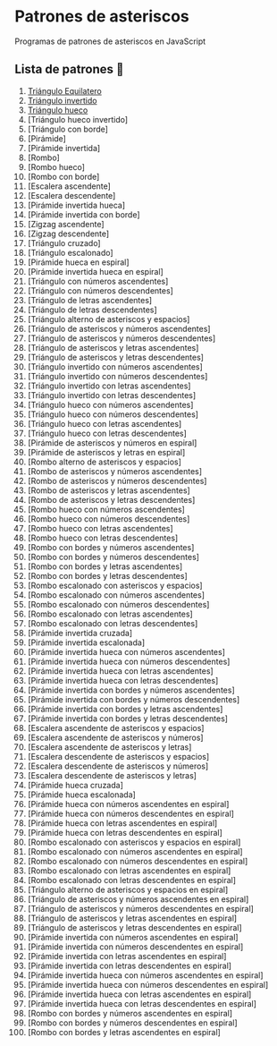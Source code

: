 # Patrones de asteriscos
Programas de patrones de asteriscos en JavaScript

## Lista de patrones 🥳

1. [Triángulo Equilatero](patrones/triangulo-equilatero.md)
2. [Triángulo invertido](patrones/triangulo-invertido.md)
3. [Triángulo hueco]()
4. [Triángulo hueco invertido]
5. [Triángulo con borde]
6. [Pirámide]
7. [Pirámide invertida]
8. [Rombo]
9. [Rombo hueco]
10. [Rombo con borde]
11. [Escalera ascendente]
12. [Escalera descendente]
13. [Pirámide invertida hueca]
14. [Pirámide invertida con borde]
15. [Zigzag ascendente]
16. [Zigzag descendente]
17. [Triángulo cruzado]
18. [Triángulo escalonado]
19. [Pirámide hueca en espiral]
20. [Pirámide invertida hueca en espiral]
21. [Triángulo con números ascendentes]
22. [Triángulo con números descendentes]
23. [Triángulo de letras ascendentes]
24. [Triángulo de letras descendentes]
25. [Triángulo alterno de asteriscos y espacios]
26. [Triángulo de asteriscos y números ascendentes]
27. [Triángulo de asteriscos y números descendentes]
28. [Triángulo de asteriscos y letras ascendentes]
29. [Triángulo de asteriscos y letras descendentes]
30. [Triángulo invertido con números ascendentes]
31. [Triángulo invertido con números descendentes]
32. [Triángulo invertido con letras ascendentes]
33. [Triángulo invertido con letras descendentes]
34. [Triángulo hueco con números ascendentes]
35. [Triángulo hueco con números descendentes]
36. [Triángulo hueco con letras ascendentes]
37. [Triángulo hueco con letras descendentes]
38. [Pirámide de asteriscos y números en espiral]
39. [Pirámide de asteriscos y letras en espiral]
40. [Rombo alterno de asteriscos y espacios]
41. [Rombo de asteriscos y números ascendentes]
42. [Rombo de asteriscos y números descendentes]
43. [Rombo de asteriscos y letras ascendentes]
44. [Rombo de asteriscos y letras descendentes]
45. [Rombo hueco con números ascendentes]
46. [Rombo hueco con números descendentes]
47. [Rombo hueco con letras ascendentes]
48. [Rombo hueco con letras descendentes]
49. [Rombo con bordes y números ascendentes]
50. [Rombo con bordes y números descendentes]
51. [Rombo con bordes y letras ascendentes]
52. [Rombo con bordes y letras descendentes]
53. [Rombo escalonado con asteriscos y espacios]
54. [Rombo escalonado con números ascendentes]
55. [Rombo escalonado con números descendentes]
56. [Rombo escalonado con letras ascendentes]
57. [Rombo escalonado con letras descendentes]
58. [Pirámide invertida cruzada]
59. [Pirámide invertida escalonada]
60. [Pirámide invertida hueca con números ascendentes]
61. [Pirámide invertida hueca con números descendentes]
62. [Pirámide invertida hueca con letras ascendentes]
63. [Pirámide invertida hueca con letras descendentes]
64. [Pirámide invertida con bordes y números ascendentes]
65. [Pirámide invertida con bordes y números descendentes]
66. [Pirámide invertida con bordes y letras ascendentes]
67. [Pirámide invertida con bordes y letras descendentes]
68. [Escalera ascendente de asteriscos y espacios]
69. [Escalera ascendente de asteriscos y números]
70. [Escalera ascendente de asteriscos y letras]
71. [Escalera descendente de asteriscos y espacios]
72. [Escalera descendente de asteriscos y números]
73. [Escalera descendente de asteriscos y letras]
74. [Pirámide hueca cruzada]
75. [Pirámide hueca escalonada]
76. [Pirámide hueca con números ascendentes en espiral]
77. [Pirámide hueca con números descendentes en espiral]
78. [Pirámide hueca con letras ascendentes en espiral]
79. [Pirámide hueca con letras descendentes en espiral]
80. [Rombo escalonado con asteriscos y espacios en espiral]
81. [Rombo escalonado con números ascendentes en espiral]
82. [Rombo escalonado con números descendentes en espiral]
83. [Rombo escalonado con letras ascendentes en espiral]
84. [Rombo escalonado con letras descendentes en espiral]
85. [Triángulo alterno de asteriscos y espacios en espiral]
86. [Triángulo de asteriscos y números ascendentes en espiral]
87. [Triángulo de asteriscos y números descendentes en espiral]
88. [Triángulo de asteriscos y letras ascendentes en espiral]
89. [Triángulo de asteriscos y letras descendentes en espiral]
90. [Pirámide invertida con números ascendentes en espiral]
91. [Pirámide invertida con números descendentes en espiral]
92. [Pirámide invertida con letras ascendentes en espiral]
93. [Pirámide invertida con letras descendentes en espiral]
94. [Pirámide invertida hueca con números ascendentes en espiral]
95. [Pirámide invertida hueca con números descendentes en espiral]
96. [Pirámide invertida hueca con letras ascendentes en espiral]
97. [Pirámide invertida hueca con letras descendentes en espiral]
98. [Rombo con bordes y números ascendentes en espiral]
99. [Rombo con bordes y números descendentes en espiral]
100. [Rombo con bordes y letras ascendentes en espiral]
